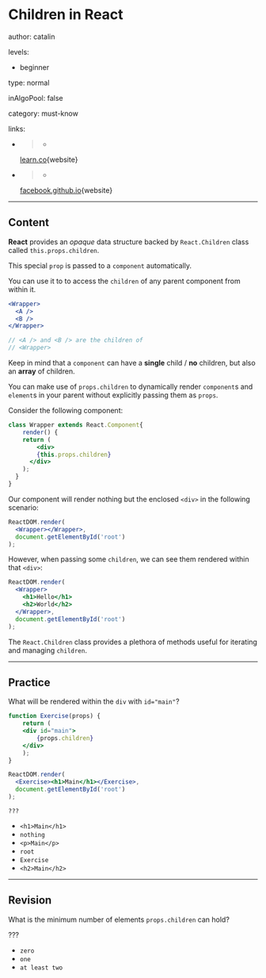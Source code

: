 # Children in **React**
author: catalin

levels:

  - beginner

type: normal

inAlgoPool: false

category: must-know

links:

- >-
  [learn.co](https://learn.co/lessons/react-this-props-children){website}

- >-
  [facebook.github.io](https://facebook.github.io/react/docs/react-api.html#react.children){website}


---
## Content

**React** provides an *opaque* data structure backed by `React.Children` class called `this.props.children`.

This special `prop` is passed to a `component` automatically.

You can use it to to access the `children` of any parent component from within it.

```jsx
<Wrapper>
  <A />
  <B />
</Wrapper>

// <A /> and <B /> are the children of
// <Wrapper>

```

Keep in mind that a `component` can have a **single** child / **no** children, but also an **array** of children.

You can make use of `props.children` to dynamically render `component`s and `element`s in your parent without explicitly passing them as `props`.

Consider the following component:
```jsx
class Wrapper extends React.Component{
	render() {
  	return (
    	<div>
      	{this.props.children}
      </div>
    );
  }
}

```
Our component will render nothing but the enclosed `<div>` in the following scenario:
```jsx
ReactDOM.render(
  <Wrapper></Wrapper>,
  document.getElementById('root')
);
```

However, when passing some `children`, we can see them rendered within that `<div>`:
```jsx
ReactDOM.render(
  <Wrapper>
    <h1>Hello</h1>
    <h2>World</h2>
  </Wrapper>,
  document.getElementById('root')
);
```

The `React.Children` class provides a plethora of methods useful for iterating and managing `children`.

---
## Practice

What will be rendered within the `div` with `id="main"`?
```jsx
function Exercise(props) {
	return (
  	<div id="main">
  		{props.children}
  	</div>
    );
}

ReactDOM.render(
  <Exercise><h1>Main</h1></Exercise>,
  document.getElementById('root')
);

```

`???`

* `<h1>Main</h1>`
* `nothing`
* `<p>Main</p>`
* `root`
* `Exercise`
* `<h2>Main</h2>`

---
## Revision

What is the minimum number of elements `props.children` can hold?

???

* `zero`
* `one`
* `at least two`
